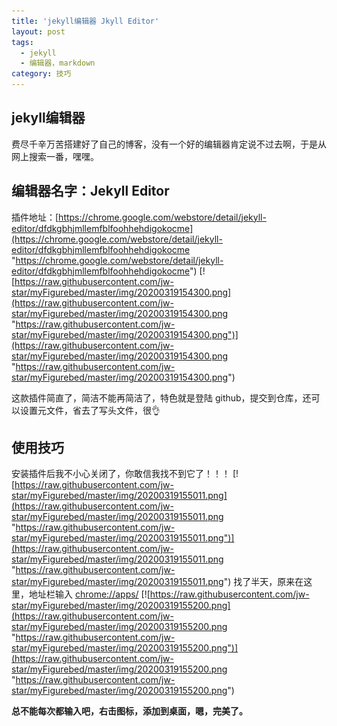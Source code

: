 ```yaml
---
title: 'jekyll编辑器 Jkyll Editor'
layout: post
tags:
  - jekyll
  - 编辑器，markdown
category: 技巧
---
```

## jekyll编辑器
费尽千辛万苦搭建好了自己的博客，没有一个好的编辑器肯定说不过去啊，于是从网上搜索一番，嘿嘿。
## 编辑器名字：Jekyll Editor
插件地址：[https://chrome.google.com/webstore/detail/jekyll-editor/dfdkgbhjmllemfblfoohhehdigokocme](https://chrome.google.com/webstore/detail/jekyll-editor/dfdkgbhjmllemfblfoohhehdigokocme "https://chrome.google.com/webstore/detail/jekyll-editor/dfdkgbhjmllemfblfoohhehdigokocme")
[![https://raw.githubusercontent.com/jw-star/myFigurebed/master/img/20200319154300.png](https://raw.githubusercontent.com/jw-star/myFigurebed/master/img/20200319154300.png "https://raw.githubusercontent.com/jw-star/myFigurebed/master/img/20200319154300.png")](https://raw.githubusercontent.com/jw-star/myFigurebed/master/img/20200319154300.png "https://raw.githubusercontent.com/jw-star/myFigurebed/master/img/20200319154300.png")

这款插件简直了，简洁不能再简洁了，特色就是登陆 github，提交到仓库，还可以设置元文件，省去了写头文件，很:ok_hand:
## 使用技巧
安装插件后我不小心关闭了，你敢信我找不到它了！！！
[![https://raw.githubusercontent.com/jw-star/myFigurebed/master/img/20200319155011.png](https://raw.githubusercontent.com/jw-star/myFigurebed/master/img/20200319155011.png "https://raw.githubusercontent.com/jw-star/myFigurebed/master/img/20200319155011.png")](https://raw.githubusercontent.com/jw-star/myFigurebed/master/img/20200319155011.png "https://raw.githubusercontent.com/jw-star/myFigurebed/master/img/20200319155011.png")
找了半天，原来在这里，地址栏输入 [chrome://apps/](chrome://apps/ "chrome://apps/")
[![https://raw.githubusercontent.com/jw-star/myFigurebed/master/img/20200319155200.png](https://raw.githubusercontent.com/jw-star/myFigurebed/master/img/20200319155200.png "https://raw.githubusercontent.com/jw-star/myFigurebed/master/img/20200319155200.png")](https://raw.githubusercontent.com/jw-star/myFigurebed/master/img/20200319155200.png "https://raw.githubusercontent.com/jw-star/myFigurebed/master/img/20200319155200.png")

**总不能每次都输入吧，右击图标，添加到桌面，嗯，完美了。**